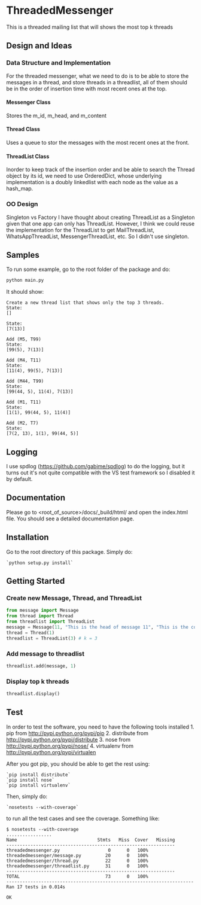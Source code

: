 # ThreadedMessenger
This is a threaded mailing list that will shows the most top k threads

## Design and Ideas
### Data Structure and Implementation
For the threaded messenger, what we need to do is to be able to store the messages in a thread,
and store threads in a threadlist, all of them should be in the order of insertion time with most recent ones at the top.
#### Messenger Class
Stores the m_id, m_head, and m_content
#### Thread Class
Uses a queue to stor the messages with the most recent ones at the front.
#### ThreadList Class
Inorder to keep track of the insertion order and be able to search the Thread object by its id, we need to use OrderedDict,
whose underlying implementation is a doubly linkedlist with each node as the value as a hash_map. 

### OO Design
Singleton vs Factory
I have thought about creating ThreadList as a Singleton given that one app can only has ThreadList. 
However, I think we could reuse the implementation for the ThreadList to get 
MailThreadList, WhatsAppThreadList, MessengerThreadList, etc. So I didn't use singleton.

## Samples
To run some example, go to the root folder of the package and do:
```python
python main.py
```
It should show:
```
Create a new thread list that shows only the top 3 threads.
State: 
[]

State: 
[7(13)]

Add (M5, T99)
State: 
[99(5), 7(13)]

Add (M4, T11)
State: 
[11(4), 99(5), 7(13)]

Add (M44, T99)
State: 
[99(44, 5), 11(4), 7(13)]

Add (M1, T11)
State: 
[1(1), 99(44, 5), 11(4)]

Add (M2, T7)
State: 
[7(2, 13), 1(1), 99(44, 5)]

```

## Logging
I use spdlog (https://github.com/gabime/spdlog) to do the logging, but it turns out it's not quite compatible with the VS test framework so I disabled it by default.

## Documentation
Please go to <root_of_source>/docs/_build/html/ and open the index.html file. You should see a detailed documentation page.


## Installation
Go to the root directory of this package. Simply do:

    `python setup.py install`
  
## Getting Started
### Create new Message, Thread, and ThreadList
```python
from message import Message
from thread import Thread
from threadlist import ThreadList
message = Message(11, "This is the head of message 11", "This is the content of message 11")
thread = Thread(1)
threadlist = ThreadList(3) # k = 3
```

### Add message to threadlist
```python
threadlist.add(message, 1)
```

### Display top k threads
```python
threadlist.display()
```

## Test
In order to test the software, you need to have the following tools installed
    1. pip from http://pypi.python.org/pypi/pip
    2. distribute from http://pypi.python.org/pypi/distribute
    3. nose from http://pypi.python.org/pypi/nose/
    4. virtualenv from http://pypi.python.org/pypi/virtualen

After you got pip, you should be able to get the rest using:

    `pip install distribute`
    `pip install nose`
    `pip install virtualenv`

Then, simply do:
    
    `nosetests --with-coverage`

to run all the test cases and see the coverage.
Something like:
```
$ nosetests --with-coverage
.................
Name                              Stmts   Miss  Cover   Missing
---------------------------------------------------------------
threadedmessenger.py                  0      0   100%   
threadedmessenger/message.py         20      0   100%   
threadedmessenger/thread.py          22      0   100%   
threadedmessenger/threadlist.py      31      0   100%   
---------------------------------------------------------------
TOTAL                                73      0   100%   
----------------------------------------------------------------------
Ran 17 tests in 0.014s

OK

```



